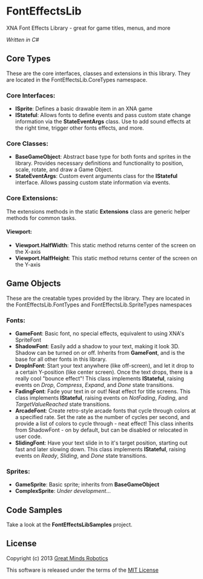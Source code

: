 FontEffectsLib
==============

XNA Font Effects Library - great for game titles, menus, and more

_Written in C#_

Core Types
---------------------------
These are the core interfaces, classes and extensions in this library. They are located in the FontEffectsLib.CoreTypes namespace. 

### Core Interfaces:
* **ISprite**: Defines a basic drawable item in an XNA game
* **IStateful**: Allows fonts to define events and pass custom state change information via the **StateEventArgs** class. Use to add sound effects at the right time, trigger other fonts effects, and more.

### Core Classes:
* **BaseGameObject**: Abstract base type for both fonts and sprites in the library. Provides necessary definitions and functionality to position, scale, rotate, and draw a Game Object.
* **StateEventArgs**: Custom event arguments class for the **IStateful** interface. Allows passing custom state information via events.

### Core Extensions:
The extensions methods in the static **Extensions** class are generic helper methods for common tasks. 

#### Viewport:
* **Viewport.HalfWidth**: This static method returns center of the screen on the X-axis
* **Viewport.HalfHeight**: This static method returns center of the screen on the Y-axis


Game Objects
------------
These are the creatable types provided by the library. They are located in the FontEffectsLib.FontTypes and FontEffectsLib.SpriteTypes namespaces

### Fonts:
* **GameFont**: Basic font, no special effects, equivalent to using XNA's SpriteFont
* **ShadowFont**: Easily add a shadow to your text, making it look 3D. Shadow can be turned on or off. Inherits from **GameFont**, and is the base for all other fonts in this library.
* **DropInFont**: Start your text anywhere (like off-screen), and let it drop to a certain Y-position (like center screen). Once the text drops, there is a really cool "bounce effect"! This class implements **IStateful**, raising events on *Drop*, *Compress*, *Expand*, and *Done* state transitions.
* **FadingFont**: Fade your text in or out! Neat effect for title screens. This class implements **IStateful**, raising events on *NotFading*, *Fading*, and *TargetValueReached* state transitions.
* **ArcadeFont**: Create retro-style arcade fonts that cycle through colors at a specified rate. Set the rate as the number of cycles per second, and provide a list of colors to cycle through - neat effect! This class inherits from ShadowFont - on by default, but can be disabled or relocated in user code.
* **SlidingFont**: Have your text slide in to it's target position, starting out fast and later slowing down. This class implements **IStateful**, raising events on *Ready*, *Sliding*, and *Done* state transitions.

### Sprites:
* **GameSprite**: Basic sprite; inherits from **BaseGameObject**
* **ComplexSprite**: *Under development*...


Code Samples
------------
Take a look at the **FontEffectsLibSamples** project.


License
--------
Copyright (c) 2013 <a href="http://www.buildcoolrobots.com">Great Minds Robotics</a>

This software is released under the terms of the <a href="http://opensource.org/licenses/MIT">MIT License</a>


